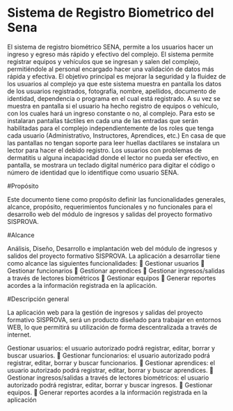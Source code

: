 # Sistema de Registro Biometrico del Sena

El sistema de registro biométrico SENA, permite a los usuarios hacer un ingreso y egreso más rápido y efectivo del complejo. El sistema permite registrar equipos y vehículos que se ingresan y salen del complejo, permitiéndole al personal encargado hacer una validación de datos más rápida y efectiva. El objetivo principal es mejorar la seguridad y la fluidez de los usuarios al complejo ya que este sistema muestra en pantalla los datos de los usuarios registrados, fotografía, nombre, apellidos, documento de identidad, dependencia o programa en el cual está registrado. A su vez se muestra en pantalla si el usuario ha hecho registro de equipos o vehículo, con los cuales hará un ingreso constante o no, al complejo.
Para esto se instalaran pantallas táctiles en cada una de las entradas que serán habilitadas para el complejo independientemente de los roles que tenga cada usuario (Administrativo, Instructores, Aprendices, etc.) En casa de que las pantallas no tengan soporte para leer huellas dactilares se instalara un lector para hacer el debido registro.
Los usuarios con problemas de dermatitis u alguna incapacidad donde el lector no pueda ser efectivo, en pantalla, se mostrara un teclado digital numérico para digitar el código o número de identidad que lo identifique como usuario SENA.

#Propósito

Este documento tiene como propósito definir las funcionalidades generales, alcance, propósito, requerimientos funcionales y no funcionales para el desarrollo web del módulo de ingresos y salidas del proyecto formativo SISPROVA.

#Alcance

Análisis, Diseño, Desarrollo e implantación web del módulo de ingresos y salidos del proyecto formativo SISPROVA.
La aplicación a desarrollar tiene como alcance las siguientes funcionalidades:
 Gestionar usuarios
 Gestionar funcionarios
 Gestionar aprendices
 Gestionar ingresos/salidas a través de lectores biométricos
 Gestionar equipos
 Generar reportes acordes a la información registrada en la aplicación.

#Descripción general

La aplicación web para la gestión de ingresos y salidas del proyecto formativo SISPROVA, será un producto diseñado para trabajar en entornos WEB, lo que permitirá su utilización de forma descentralizada a través de internet.

Gestionar usuarios: el usuario autorizado podrá registrar, editar, borrar y buscar usuarios.
 Gestionar funcionarios: el usuario autorizado podrá registrar, editar, borrar y buscar funcionarios.
 Gestionar aprendices: el usuario autorizado podrá registrar, editar, borrar y buscar aprendices.
 Gestionar ingresos/salidas a través de lectores biométricos: el usuario autorizado podrá registrar, editar, borrar y buscar ingresos.
 Gestionar equipos.
 Generar reportes acordes a la información registrada en la aplicación
